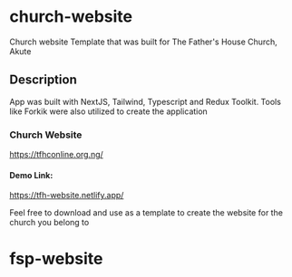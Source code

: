 # church-website
Church website Template that was built for The Father's House Church, Akute

## Description
App was built with NextJS, Tailwind, Typescript and Redux Toolkit. Tools like Forkik were also utilized to create the application

### Church Website
https://tfhconline.org.ng/

#### Demo Link: 
https://tfh-website.netlify.app/

Feel free to download and use as a template to create the website for the church you belong to
# fsp-website
